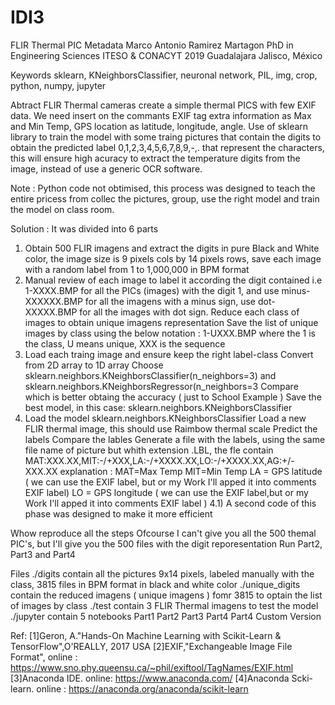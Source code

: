 # IDI3
FLIR Thermal PIC Metadata
Marco Antonio Ramirez Martagon
PhD in Engineering Sciences
ITESO & CONACYT 2019
Guadalajara Jalisco, México

Keywords 
    sklearn, KNeighborsClassifier, neuronal network, PIL, img, crop, python, numpy, jupyter

Abtract
FLIR Thermal cameras create a simple thermal PICS with few EXIF data.
We need insert on the commants EXIF tag extra information as Max and Min Temp, GPS location as latitude, longitude, angle.
Use of sklearn library to train the model with some traing pictures that contain the digits to obtain the predicted label 0,1,2,3,4,5,6,7,8,9,-,. that represent the characters, this will ensure high acuracy to extract the temperature digits from the image, instead of use a generic OCR software.

Note : 
  Python code not obtimised, this process was designed  to teach the entire pricess from collec the pictures, group, use the right model and train the model  on class room.
  
Solution :
It was divided into 6 parts
1) Obtain 500 FLIR imagens and extract the digits in pure Black and White color, the image size is 9 pixels cols by 14 pixels rows, save each image with a random label from 1 to 1,000,000 in BPM format
2) Manual review of each image to label it according the digit contained i.e 1-XXXX.BMP for all the PICs (images) with the digit 1, and use minus-XXXXXX.BMP for all the imagens with a minus sign, use dot-XXXXX.BMP for all the images with dot sign.
   Reduce each class of images to obtain unique imagens representation 
   Save the list of unique images by class using the below notation :  1-UXXX.BMP where the 1 is the class, U means unique, XXX is the sequence 
3) Load each traing image  and ensure keep the right label-class 
   Convert from 2D array to 1D array
   Choose sklearn.neighbors.KNeighborsClassifier(n_neighbors=3) and sklearn.neighbors.KNeighborsRegressor(n_neighbors=3
   Compare which is better obtaing the accuracy  ( just to School Example )
   Save the best model, in this case: sklearn.neighbors.KNeighborsClassifier
4) Load the model sklearn.neighbors.KNeighborsClassifier
   Load a new FLIR thermal image, this should use Raimbow thermal scale
   Predict the labels
   Compare the lables
   Generate a file with the labels, using the same file name of picture but whith extension .LBL, the fle contain 
    MAT:XXX.XX,MIT:-/+XXX,LA:-/+XXXX.XX,LO:-/+XXXX.XX,AG:+/-XXX.XX
    explanation : 
    MAT=Max Temp 
    MIT=Min Temp
    LA = GPS latitude ( we can use the EXIF label, but or my Work I'll apped it into comments EXIF label)
    LO = GPS longitude ( we can use the EXIF label,but or my Work I'll apped it into comments EXIF label )
 4.1) A second code of this phase was designed to make it more efficient 
 
 
 Whow reproduce all the steps
 Ofcourse I can't give you all the 500 themal PIC's, but I'll give you the 500 files with the digit reporesentation 
 Run Part2, Part3 and Part4
 
 
 Files 
     ./digits
            contain all the pictures 9x14 pixels, labeled manually with the class, 3815 files in BPM format in black and white color
     ./unique_digits
            contain the reduced imagens ( unique imagens ) fomr 3815 to optain the list of images by class
     ./test
            contain 3 FLIR Thermal imagens to test the model 
     ./jupyter
            contain 5 notebooks
                  Part1
                  Part2
                  Part3
                  Part4
                  Part4 Custom Version
                  
            
   
   
   Ref:
   [1]Geron, A."Hands-On Machine Learning with Scikit-Learn & TensorFlow",O'REALLY, 2017 USA
   [2]EXIF,"Exchangeable Image File Format", online : https://www.sno.phy.queensu.ca/~phil/exiftool/TagNames/EXIF.html
   [3]Anaconda IDE. online: https://www.anaconda.com/
   [4]Anaconda Scki-learn. online : https://anaconda.org/anaconda/scikit-learn
   
   

